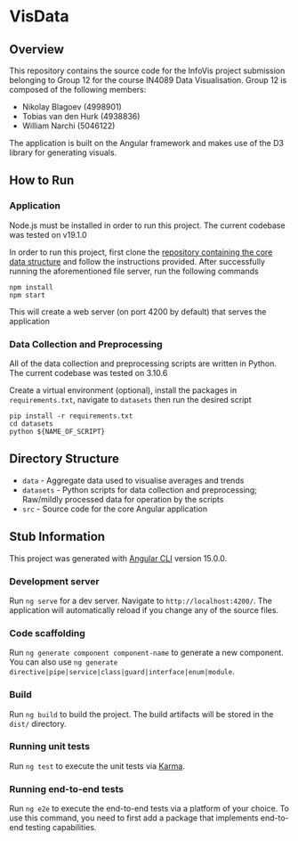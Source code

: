 # VisData
## Overview
This repository contains the source code for the InfoVis project submission belonging to Group 12 for the course IN4089 Data Visualisation. Group 12 is composed of the following members:
* Nikolay Blagoev (4998901)
* Tobias van den Hurk (4938836)
* William Narchi (5046122)

The application is built on the Angular framework and makes use of the D3 library for generating visuals.

## How to Run
### Application
Node.js must be installed in order to run this project. The current codebase was tested on v19.1.0

In order to run this project, first clone the [repository containing the core data structure](https://github.com/tsvdh/VisDataFiles) and follow the instructions provided. After successfully running the aforementioned file server, run the following commands
```shell
npm install
npm start
```
This will create a web server (on port 4200 by default) that serves the application

### Data Collection and Preprocessing
All of the data collection and preprocessing scripts are written in Python. The current codebase was tested on 3.10.6

Create a virtual environment (optional), install the packages in `requirements.txt`, navigate to `datasets` then run the desired script
```shell
pip install -r requirements.txt
cd datasets
python ${NAME_OF_SCRIPT}
```

## Directory Structure
- `data` - Aggregate data used to visualise averages and trends <!-- TODO: remove if this directory is removed during wrap-up  -->
- `datasets` - Python scripts for data collection and preprocessing; Raw/mildly processed data for operation by the scripts
- `src` - Source code for the core Angular application


## Stub Information
This project was generated with [Angular CLI](https://github.com/angular/angular-cli) version 15.0.0.

### Development server
Run `ng serve` for a dev server. Navigate to `http://localhost:4200/`. The application will automatically reload if you change any of the source files.

### Code scaffolding

Run `ng generate component component-name` to generate a new component. You can also use `ng generate directive|pipe|service|class|guard|interface|enum|module`.

### Build

Run `ng build` to build the project. The build artifacts will be stored in the `dist/` directory.

### Running unit tests

Run `ng test` to execute the unit tests via [Karma](https://karma-runner.github.io).

### Running end-to-end tests

Run `ng e2e` to execute the end-to-end tests via a platform of your choice. To use this command, you need to first add a package that implements end-to-end testing capabilities.

